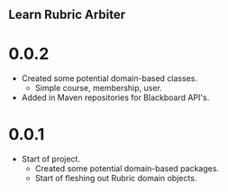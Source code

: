 ## Learn Rubric Arbiter

# 0.0.2
- Created some potential domain-based classes.
  - Simple course, membership, user.
- Added in Maven repositories for Blackboard API's.

# 0.0.1
- Start of project.
  - Created some potential domain-based packages.
  - Start of fleshing out Rubric domain objects.
